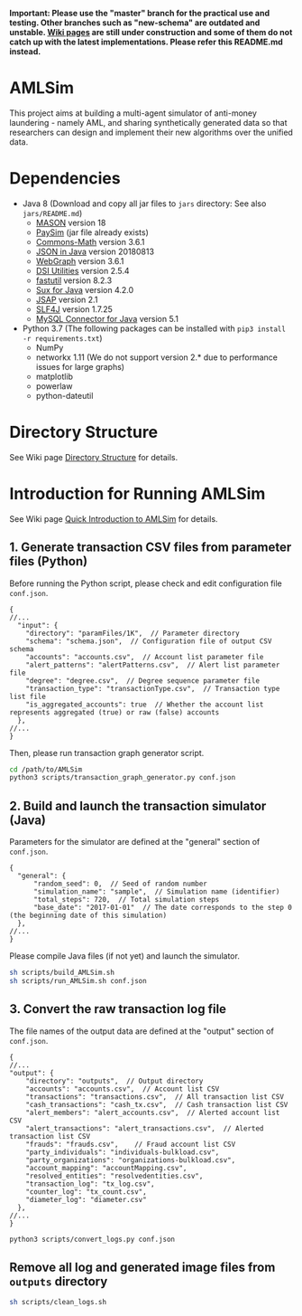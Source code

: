**Important: Please use the "master" branch for the practical use and testing. Other branches such as "new-schema" are outdated and unstable. [Wiki pages](https://github.com/IBM/AMLSim/wiki/) are still under construction and some of them do not catch up with the latest implementations. Please refer this README.md instead.**

# AMLSim
This project aims at building a multi-agent simulator of anti-money laundering - namely AML, and sharing synthetically generated data so that researchers can design and implement their new algorithms over the unified data.


# Dependencies
- Java 8 (Download and copy all jar files to `jars` directory: See also `jars/README.md`)
    - [MASON](https://cs.gmu.edu/~eclab/projects/mason/) version 18
    - [PaySim](https://github.com/EdgarLopezPhD/PaySim) (jar file already exists)
    - [Commons-Math](http://commons.apache.org/proper/commons-math/download_math.cgi) version 3.6.1
    - [JSON in Java](https://jar-download.com/artifacts/org.json/json/20180813) version 20180813
    - [WebGraph](http://webgraph.di.unimi.it/) version 3.6.1
    - [DSI Utilities](http://dsiutils.di.unimi.it/) version 2.5.4
    - [fastutil](http://fastutil.di.unimi.it/) version 8.2.3
    - [Sux for Java](http://sux.di.unimi.it/) version 4.2.0
    - [JSAP](http://www.martiansoftware.com/jsap/) version 2.1
    - [SLF4J](https://www.slf4j.org/download.html) version 1.7.25
    - [MySQL Connector for Java](https://dev.mysql.com/downloads/connector/j/5.1.html) version 5.1
- Python 3.7 (The following packages can be installed with `pip3 install -r requirements.txt`)
    - NumPy
    - networkx 1.11 (We do not support version 2.* due to performance issues for large graphs)
    - matplotlib
    - powerlaw
    - python-dateutil



# Directory Structure
See Wiki page [Directory Structure](https://github.com/IBM/AMLSim/wiki/Directory-Structure) for details.



# Introduction for Running AMLSim
See Wiki page [Quick Introduction to AMLSim](https://github.com/IBM/AMLSim/wiki/Quick-Introduction-to-AMLSim) for details.

## 1. Generate transaction CSV files from parameter files (Python)
Before running the Python script, please check and edit configuration file `conf.json`.
```json5
{
//...
  "input": {
    "directory": "paramFiles/1K",  // Parameter directory
    "schema": "schema.json",  // Configuration file of output CSV schema
    "accounts": "accounts.csv",  // Account list parameter file
    "alert_patterns": "alertPatterns.csv",  // Alert list parameter file
    "degree": "degree.csv",  // Degree sequence parameter file
    "transaction_type": "transactionType.csv",  // Transaction type list file
    "is_aggregated_accounts": true  // Whether the account list represents aggregated (true) or raw (false) accounts
  },
//...
}
```

Then, please run transaction graph generator script.
```bash
cd /path/to/AMLSim
python3 scripts/transaction_graph_generator.py conf.json
```

## 2. Build and launch the transaction simulator (Java)
Parameters for the simulator are defined at the "general" section of `conf.json`. 

```json5
{
  "general": {
      "random_seed": 0,  // Seed of random number
      "simulation_name": "sample",  // Simulation name (identifier)
      "total_steps": 720,  // Total simulation steps
      "base_date": "2017-01-01"  // The date corresponds to the step 0 (the beginning date of this simulation)
  },
//...
}
```

Please compile Java files (if not yet) and launch the simulator.
```bash
sh scripts/build_AMLSim.sh
sh scripts/run_AMLSim.sh conf.json
```


## 3. Convert the raw transaction log file
The file names of the output data are defined at the "output" section of `conf.json`.
```json5
{
//...
"output": {
    "directory": "outputs",  // Output directory
    "accounts": "accounts.csv",  // Account list CSV
    "transactions": "transactions.csv",  // All transaction list CSV
    "cash_transactions": "cash_tx.csv",  // Cash transaction list CSV
    "alert_members": "alert_accounts.csv",  // Alerted account list CSV
    "alert_transactions": "alert_transactions.csv",  // Alerted transaction list CSV
    "frauds": "frauds.csv",    // Fraud account list CSV
    "party_individuals": "individuals-bulkload.csv",
    "party_organizations": "organizations-bulkload.csv",
    "account_mapping": "accountMapping.csv",
    "resolved_entities": "resolvedentities.csv",
    "transaction_log": "tx_log.csv",
    "counter_log": "tx_count.csv",
    "diameter_log": "diameter.csv"
  },
//...
}
```

```bash
python3 scripts/convert_logs.py conf.json
```



## Remove all log and generated image files from `outputs` directory
```bash
sh scripts/clean_logs.sh
```


